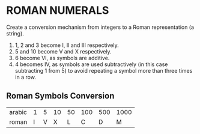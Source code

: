 # ROMAN NUMERALS

Create a conversion mechanism from integers to a Roman representation (a string).

1. 1, 2 and 3 become I, II and III respectively.
2. 5 and 10 become V and X respectively.
3. 6 become VI, as symbols are additive.
4. 4 becomes IV, as symbols are used subtractively (in this case subtracting 1 from 5) to avoid repeating a symbol more than three times in a row.

## Roman Symbols Conversion

|        |     |     |     |     |     |     |      |
| ------ | --- | --- | --- | --- | --- | --- | ---- |
| arabic | 1   | 5   | 10  | 50  | 100 | 500 | 1000 |
| roman  | I   | V   | X   | L   | C   | D   | M    |
